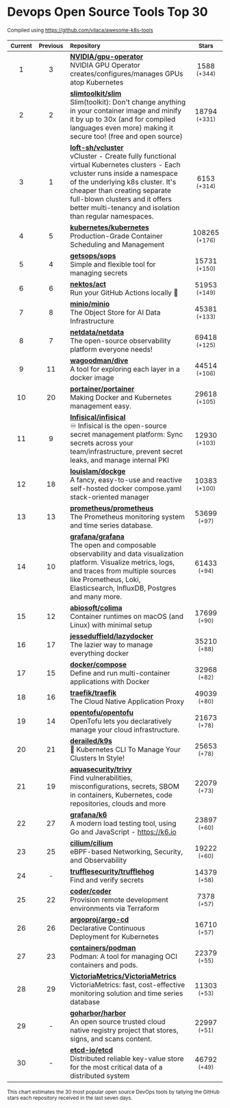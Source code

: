 # Devops Open Source Tools Top 30
<sup>Compiled using https://github.com/vilaca/awesome-k8s-tools</sup>
<div align="center">

|<sub>Current</sub>|<sub>Previous</sub>|<sub>Repository</sub>|<sub>Stars</sub>|
|:---:|:---:|:---|:---:|
|1|3|[**NVIDIA/gpu-operator**](https://github.com/NVIDIA/gpu-operator)<br/>NVIDIA GPU Operator creates/configures/manages GPUs atop Kubernetes|1588 <sup>(+344)</sup>|
|2|2|[**slimtoolkit/slim**](https://github.com/slimtoolkit/slim)<br/>Slim(toolkit): Don't change anything in your container image and minify it by up to 30x (and for compiled languages even more) making it secure too! (free and open source)|18794 <sup>(+331)</sup>|
|3|1|[**loft-sh/vcluster**](https://github.com/loft-sh/vcluster)<br/>vCluster - Create fully functional virtual Kubernetes clusters - Each vcluster runs inside a namespace of the underlying k8s cluster. It's cheaper than creating separate full-blown clusters and it offers better multi-tenancy and isolation than regular namespaces.|6153 <sup>(+314)</sup>|
|4|5|[**kubernetes/kubernetes**](https://github.com/kubernetes/kubernetes)<br/>Production-Grade Container Scheduling and Management|108265 <sup>(+176)</sup>|
|5|4|[**getsops/sops**](https://github.com/getsops/sops)<br/>Simple and flexible tool for managing secrets|15731 <sup>(+150)</sup>|
|6|6|[**nektos/act**](https://github.com/nektos/act)<br/>Run your GitHub Actions locally 🚀|51953 <sup>(+149)</sup>|
|7|8|[**minio/minio**](https://github.com/minio/minio)<br/>The Object Store for AI Data Infrastructure|45381 <sup>(+133)</sup>|
|8|7|[**netdata/netdata**](https://github.com/netdata/netdata)<br/>The open-source observability platform everyone needs!|69418 <sup>(+125)</sup>|
|9|11|[**wagoodman/dive**](https://github.com/wagoodman/dive)<br/>A tool for exploring each layer in a docker image|44514 <sup>(+106)</sup>|
|10|20|[**portainer/portainer**](https://github.com/portainer/portainer)<br/>Making Docker and Kubernetes management easy.|29618 <sup>(+105)</sup>|
|11|9|[**Infisical/infisical**](https://github.com/Infisical/infisical)<br/>♾ Infisical is the open-source secret management platform: Sync secrets across your team/infrastructure, prevent secret leaks, and manage internal PKI|12930 <sup>(+103)</sup>|
|12|18|[**louislam/dockge**](https://github.com/louislam/dockge)<br/>A fancy, easy-to-use and reactive self-hosted docker compose.yaml stack-oriented manager|10383 <sup>(+100)</sup>|
|13|13|[**prometheus/prometheus**](https://github.com/prometheus/prometheus)<br/>The Prometheus monitoring system and time series database.|53699 <sup>(+97)</sup>|
|14|10|[**grafana/grafana**](https://github.com/grafana/grafana)<br/>The open and composable observability and data visualization platform. Visualize metrics, logs, and traces from multiple sources like Prometheus, Loki, Elasticsearch, InfluxDB, Postgres and many more. |61433 <sup>(+94)</sup>|
|15|12|[**abiosoft/colima**](https://github.com/abiosoft/colima)<br/>Container runtimes on macOS (and Linux) with minimal setup|17699 <sup>(+90)</sup>|
|16|17|[**jesseduffield/lazydocker**](https://github.com/jesseduffield/lazydocker)<br/>The lazier way to manage everything docker|35210 <sup>(+88)</sup>|
|17|15|[**docker/compose**](https://github.com/docker/compose)<br/>Define and run multi-container applications with Docker|32968 <sup>(+82)</sup>|
|18|16|[**traefik/traefik**](https://github.com/traefik/traefik)<br/>The Cloud Native Application Proxy|49039 <sup>(+80)</sup>|
|19|14|[**opentofu/opentofu**](https://github.com/opentofu/opentofu)<br/>OpenTofu lets you declaratively manage your cloud infrastructure.|21673 <sup>(+78)</sup>|
|20|21|[**derailed/k9s**](https://github.com/derailed/k9s)<br/>🐶 Kubernetes CLI To Manage Your Clusters In Style!|25653 <sup>(+78)</sup>|
|21|19|[**aquasecurity/trivy**](https://github.com/aquasecurity/trivy)<br/>Find vulnerabilities, misconfigurations, secrets, SBOM in containers, Kubernetes, code repositories, clouds and more|22079 <sup>(+73)</sup>|
|22|27|[**grafana/k6**](https://github.com/grafana/k6)<br/>A modern load testing tool, using Go and JavaScript - https://k6.io|23897 <sup>(+60)</sup>|
|23|25|[**cilium/cilium**](https://github.com/cilium/cilium)<br/>eBPF-based Networking, Security, and Observability|19222 <sup>(+60)</sup>|
|24|-|[**trufflesecurity/trufflehog**](https://github.com/trufflesecurity/trufflehog)<br/>Find and verify secrets|14379 <sup>(+58)</sup>|
|25|22|[**coder/coder**](https://github.com/coder/coder)<br/>Provision remote development environments via Terraform|7378 <sup>(+57)</sup>|
|26|26|[**argoproj/argo-cd**](https://github.com/argoproj/argo-cd)<br/>Declarative Continuous Deployment for Kubernetes|16710 <sup>(+57)</sup>|
|27|23|[**containers/podman**](https://github.com/containers/podman)<br/>Podman: A tool for managing OCI containers and pods.|22379 <sup>(+55)</sup>|
|28|29|[**VictoriaMetrics/VictoriaMetrics**](https://github.com/VictoriaMetrics/VictoriaMetrics)<br/>VictoriaMetrics: fast, cost-effective monitoring solution and time series database|11303 <sup>(+53)</sup>|
|29|-|[**goharbor/harbor**](https://github.com/goharbor/harbor)<br/>An open source trusted cloud native registry project that stores, signs, and scans content.|22997 <sup>(+51)</sup>|
|30|-|[**etcd-io/etcd**](https://github.com/etcd-io/etcd)<br/>Distributed reliable key-value store for the most critical data of a distributed system|46792 <sup>(+49)</sup>|


</div>

<sub>This chart estimates the 30 most popular open source DevOps tools by tallying the GitHub stars each repository received in the last seven days.</sub>
